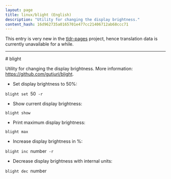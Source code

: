 ```yaml
---
layout: page
title: linux/blight (English)
description: "Utility for changing the display brightness."
content_hash: 16d962735a0165701e477cc21406712ab68ccc71
---
```


This entry is very new in the [tldr-pages](https://github.com/tldr-pages/tldr) project, hence translation data is currently unavailable for a while.

<hr># blight

Utility for changing the display brightness.
More information: <https://github.com/gutjuri/blight>.

- Set display brightness to 50%:

`blight set `<span class="tldr-var badge badge-pill bg-dark-lm bg-white-dm text-white-lm text-dark-dm font-weight-bold">50</span>` -r`

- Show current display brightness:

`blight show`

- Print maximum display brightness:

`blight max`

- Increase display brightness in %:

`blight inc `<span class="tldr-var badge badge-pill bg-dark-lm bg-white-dm text-white-lm text-dark-dm font-weight-bold">number</span>` -r`

- Decrease display brightness with internal units:

`blight dec `<span class="tldr-var badge badge-pill bg-dark-lm bg-white-dm text-white-lm text-dark-dm font-weight-bold">number</span>
